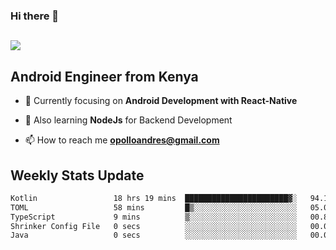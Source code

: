 ### Hi there 👋
<h2 align="left"><img src="https://readme-typing-svg.herokuapp.com?color=000000&lines=I'm+Andrew+Opollo😊;Welcome+to+my+Github😜"> </h2>

## Android Engineer from Kenya


- 🌱 Currently focusing on **Android Development with React-Native**

- 🔭 Also learning **NodeJs** for Backend Development

- 📫 How to reach me **opolloandres@gmail.com**


## Weekly Stats Update
<!--START_SECTION:waka-->

```txt
Kotlin                 18 hrs 19 mins  ███████████████████████▓░   94.12 %
TOML                   58 mins         █▒░░░░░░░░░░░░░░░░░░░░░░░   05.02 %
TypeScript             9 mins          ▒░░░░░░░░░░░░░░░░░░░░░░░░   00.80 %
Shrinker Config File   0 secs          ░░░░░░░░░░░░░░░░░░░░░░░░░   00.05 %
Java                   0 secs          ░░░░░░░░░░░░░░░░░░░░░░░░░   00.00 %
```

<!--END_SECTION:waka-->



